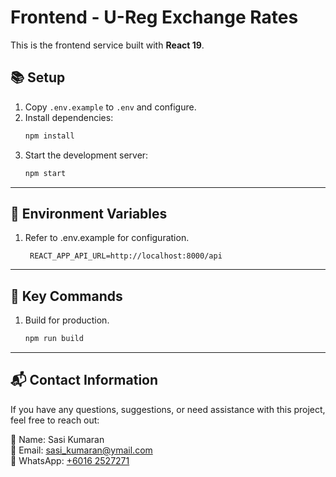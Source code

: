 # Frontend - U-Reg Exchange Rates

This is the frontend service built with **React 19**.

## 📚 **Setup**
1. Copy `.env.example` to `.env` and configure.
2. Install dependencies:
   ```bash
   npm install
3. Start the development server:
   ```bash
   npm start
---

## 🔑 **Environment Variables**
1. Refer to .env.example for configuration.
   ```plaintext
    REACT_APP_API_URL=http://localhost:8000/api
---

## 📂 **Key Commands**
1. Build for production.
   ```bash
   npm run build
---
## 📬 **Contact Information**
If you have any questions, suggestions, or need assistance with this project, feel free to reach out:

👤 Name: Sasi Kumaran<br />
📧 Email: [sasi_kumaran@ymail.com](mailto:sasi_kumaran@ymail.com)<br />
📱 WhatsApp: [+6016 2527271](https://wa.me/60162527271)